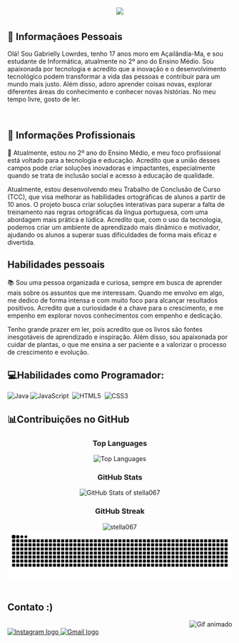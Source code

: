 <!-- GIF MARIO -->
<h1 align="center">
  <a>
    <img src="https://user-images.githubusercontent.com/78452566/140799812-a9c3a701-3b74-47fb-be11-c2363d68cd31.gif">
  </a>
</h1>

## 💜 Informaçãoes Pessoais

Olá! Sou Gabrielly Lowrdes, tenho 17 anos moro em Açailândia-Ma, e sou estudante de Informática, atualmente no 2º ano do Ensino Médio. Sou apaixonada por tecnologia e acredito que a inovação e o desenvolvimento tecnológico podem transformar a vida das pessoas e contribuir para um mundo mais justo. Além disso, adoro aprender coisas novas, explorar diferentes áreas do conhecimento e conhecer novas histórias. No meu tempo livre, gosto de ler.

<br/>

## 📂 Informações Profissionais

📖 Atualmente, estou no 2º ano do Ensino Médio, e meu foco profissional está voltado para a tecnologia e educação. Acredito que a união desses campos pode criar soluções inovadoras e impactantes, especialmente quando se trata de inclusão social e acesso à educação de qualidade.

Atualmente, estou desenvolvendo meu Trabalho de Conclusão de Curso (TCC), que visa melhorar as habilidades ortográficas de alunos a partir de 10 anos. O projeto busca criar soluções interativas para superar a falta de treinamento nas regras ortográficas da língua portuguesa, com uma abordagem mais prática e lúdica. Acredito que, com o uso da tecnologia, podemos criar um ambiente de aprendizado mais dinâmico e motivador, ajudando os alunos a superar suas dificuldades de forma mais eficaz e divertida.



## Habilidades pessoais
📚 Sou uma pessoa organizada e curiosa, sempre em busca de aprender mais sobre os assuntos que me interessam. Quando me envolvo em algo, me dedico de forma intensa e com muito foco para alcançar resultados positivos. Acredito que a curiosidade é a chave para o crescimento, e me empenho em explorar novos conhecimentos com empenho e dedicação.

Tenho grande prazer em ler, pois acredito que os livros são fontes inesgotáveis de aprendizado e inspiração. Além disso, sou apaixonada por cuidar de plantas, o que me ensina a ser paciente e a valorizar o processo de crescimento e evolução.
<br/>





###

<div align="left">


</div>




 ## 💻Habilidades como Programador:
![Java](https://img.shields.io/badge/Java-0D1117?style=for-the-badge&logo=openjdk&logoColor=white)
![JavaScript](https://img.shields.io/badge/-JavaScript-0D1117?style=for-the-badge&logo=javascript&labelColor=0D1117)&nbsp;
![HTML5](https://img.shields.io/badge/-HTML-0D1117?style=for-the-badge&logo=html5&labelColor=0D1117)&nbsp;
![CSS3](https://img.shields.io/badge/-CSS-0D1117?style=for-the-badge&logo=CSS3&logoColor=1572B6&labelColor=0D1117)&nbsp;

## 📊Contribuições no GitHub
<div align="center">
  <h3>Top Languages</h3>
  <img src="https://github-readme-stats.vercel.app/api/top-langs/?username=stella067&theme=tokyonight&layout=compact" alt="Top Languages">
 
  <h3>GitHub Stats</h3>
  <img src="https://github-readme-stats.vercel.app/api?username=stella067&show_icons=true&theme=tokyonight" alt="GitHub Stats of stella067">
 
  <h3>GitHub Streak</h3>
  <img
    src="https://github-readme-streak-stats.herokuapp.com/?user=Bragax23&theme=tokyonight"
    alt="stella067"
  >
</div>


<picture>
  <source media="(prefers-color-scheme: dark)" srcset="https://github.com/Arawns1/Arawns1/blob/output/dark.svg">
  <source media="(prefers-color-scheme: light)" srcset="https://github.com/Arawns1/Arawns1/blob/output/light.svg">
  <img alt="Mostra uma cobra comendo commits" src="https://github.com/Arawns1/Arawns1/blob/output/dark.svg">
</picture>

<div align="left">

 
<br/>

<div align="left">
  <h2>Contato :)</h2>
</div>

<div align="right">
  <img src="https://i.gifer.com/6m7I.gif" height="150" alt="Gif animado" />
</div>

<div align="left">
  <a href="https://www.instagram.com/_gabriellylowrdes_/profilecard/?igsh=aDllenUzaXpvcXdh" target="_blank">
    <img src="https://img.shields.io/static/v1?message=Instagram&logo=instagram&label=&color=E4405F&logoColor=white&labelColor=&style=for-the-badge" height="35" alt="Instagram logo" />
  </a>
  <a href="mailto:gabymobily@gmail.com" target="_blank">
    <img src="https://img.shields.io/static/v1?message=Gmail&logo=gmail&label=&color=D14836&logoColor=white&labelColor=&style=for-the-badge" height="35" alt="Gmail logo" />
  </a>
</div>
